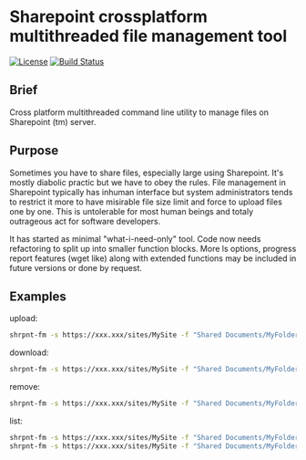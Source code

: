 ﻿# Sharepoint crossplatform multithreaded file management tool
  
[![License](http://img.shields.io/badge/license-mit-blue.svg?style=flat-square)](https://raw.githubusercontent.com/json-iterator/go/master/LICENSE)
[![Build Status](https://travis-ci.org/gvaduha/sharepoint-filemgmt-tool.svg?branch=master)](https://travis-ci.org/gvaduha/sharepoint-filemgmt-tool)

## Brief
Cross platform multithreaded command line utility to manage files on Sharepoint (tm) server.

## Purpose
Sometimes you have to share files, especially large using Sharepoint.
It's mostly diabolic practic but we have to obey the rules.
File management in Sharepoint typically has inhuman interface but system administrators tends to restrict it more to have misirable file size limit and force to upload files one by one.
This is untolerable for most human beings and totaly outrageous act for software developers.

It has started as minimal "what-i-need-only" tool. Code now needs refactoring to split up into smaller function blocks. More ls options, progress report features (wget like) along with extended functions may be included in future versions or done by request.

## Examples
upload:
```sh
shrpnt-fm -s https://xxx.xxx/sites/MySite -f "Shared Documents/MyFolder" -u Iam -p Mypass --up file*
```
download:
```sh
shrpnt-fm -s https://xxx.xxx/sites/MySite -f "Shared Documents/MyFolder" -u Iam -p Mypass --down file*
```
remove:
```sh
shrpnt-fm -s https://xxx.xxx/sites/MySite -f "Shared Documents/MyFolder" -u Iam -p Mypass --rm tracing.?.log
```
list:
```sh
shrpnt-fm -s https://xxx.xxx/sites/MySite -f "Shared Documents/MyFolder" -u Iam -p Mypass
shrpnt-fm -s https://xxx.xxx/sites/MySite -f "Shared Documents/MyFolder" -u Iam -p Mypass --ls Docum*
```
